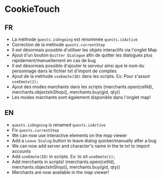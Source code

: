 # CookieTouch

## FR

- La méthode `quests.isOngoing` est renommée `quests.isActive`
- Correction de la méthode `quests.currentStep`
- Il est désormais possible d'utiliser les objets interactifs via l'onglet Map
- Ajout d'un bouton `Quitter Dialogue` afin de quitter les dialogues plus rapidement/manuellement en cas de bug
- Il est désormais possible d'ajouter le serveur ainsi que le nom du personnage dans le fichier txt d'import de comptes
- Ajout de la méthode `useEmote(ID)` dans les scripts. Ex: Pour s'assoir `useEmote(1);`
- Ajout des modes marchants dans les scripts (merchants.open(cellId), merchants.objectsInShop(), merchants.buy(gid, qty))
- Les modes marchants sont également disponible dans l'onglet map!

## EN

- `quests.isOngoing` is renamed `quests.isActive`
- Fix `quests.currentStep`
- We can now use interactive elements on the map viewer
- Add a `Leave Dialog` button to leave dialog quicker/manually after a bug
- We can now add server and character's name in the te txt to import accounts
- Add `useEmote(ID)` in scripts. Ex: to sit `useEmote(1);`
- Add merchants in scripts! (merchants.open(cellId), merchants.objectsInShop(), merchants.buy(gid, qty))
- Merchants are now available in the map viewer!
